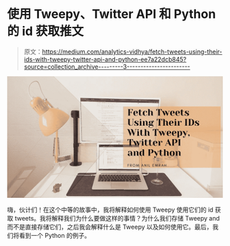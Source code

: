 # 使用 Tweepy、Twitter API 和 Python 的 id 获取推文

> 原文：<https://medium.com/analytics-vidhya/fetch-tweets-using-their-ids-with-tweepy-twitter-api-and-python-ee7a22dcb845?source=collection_archive---------3----------------------->

![](img/38eabd28810211788bf762f37f95da2f.png)

嗨，伙计们！在这个中等的故事中，我将解释如何使用 Tweepy 使用它们的 id 获取 tweets。我将解释我们为什么要做这样的事情？为什么我们存储 Tweepy and 而不是直接存储它们，之后我会解释什么是 Tweepy 以及如何使用它。最后，我们将看到一个 Python 的例子。